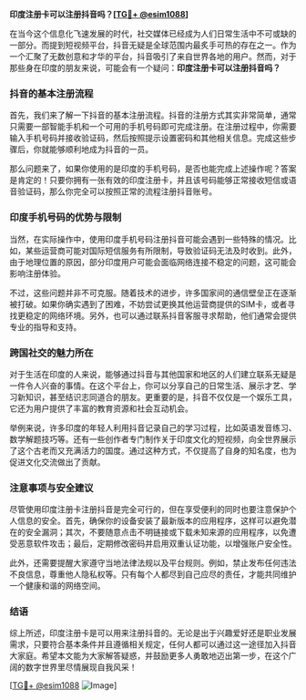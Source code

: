 **印度注册卡可以注册抖音吗？[[TG💪+ @esim1088](https://t.me/s/esim1088)]**

在当今这个信息化飞速发展的时代，社交媒体已经成为人们日常生活中不可或缺的一部分。而提到短视频平台，抖音无疑是全球范围内最炙手可热的存在之一。作为一个汇聚了无数创意和才华的平台，抖音吸引了来自世界各地的用户。然而，对于那些身在印度的朋友来说，可能会有一个疑问：**印度注册卡可以注册抖音吗？**

### 抖音的基本注册流程

首先，我们来了解一下抖音的基本注册流程。抖音的注册方式其实非常简单，通常只需要一部智能手机和一个可用的手机号码即可完成注册。在注册过程中，你需要输入手机号码并接收验证码，然后按照提示设置密码和其他相关信息。完成这些步骤后，你就能够顺利地成为抖音的一员。

那么问题来了，如果你使用的是印度的手机号码，是否也能完成上述操作呢？答案是肯定的！只要你拥有一张有效的印度注册卡，并且该号码能够正常接收短信或语音验证码，那么你完全可以按照正常的流程注册抖音账号。

### 印度手机号码的优势与限制

当然，在实际操作中，使用印度手机号码注册抖音可能会遇到一些特殊的情况。比如，某些运营商可能对国际短信服务有所限制，导致验证码无法及时收到。此外，由于地理位置的原因，部分印度用户可能会面临网络连接不稳定的问题，这可能会影响注册体验。

不过，这些问题并非不可克服。随着技术的进步，许多国家间的通信壁垒正在逐渐被打破。如果你确实遇到了困难，不妨尝试更换其他运营商提供的SIM卡，或者寻找更稳定的网络环境。另外，也可以通过联系抖音客服寻求帮助，他们通常会提供专业的指导和支持。

### 跨国社交的魅力所在

对于生活在印度的人来说，能够通过抖音与其他国家和地区的人们建立联系无疑是一件令人兴奋的事情。在这个平台上，你可以分享自己的日常生活、展示才艺、学习新知识，甚至结识志同道合的朋友。更重要的是，抖音不仅仅是一个娱乐工具，它还为用户提供了丰富的教育资源和社会互动机会。

举例来说，许多印度的年轻人利用抖音记录自己的学习过程，比如英语发音练习、数学解题技巧等。还有一些创作者专门制作关于印度文化的短视频，向全世界展示了这个古老而又充满活力的国度。通过这种方式，不仅提高了自身的知名度，也为促进文化交流做出了贡献。

### 注意事项与安全建议

尽管使用印度注册卡注册抖音是完全可行的，但在享受便利的同时也要注意保护个人信息的安全。首先，确保你的设备安装了最新版本的应用程序，这样可以避免潜在的安全漏洞；其次，不要随意点击不明链接或下载未知来源的应用程序，以免遭受恶意软件攻击；最后，定期修改密码并启用双重认证功能，以增强账户安全性。

此外，还需要提醒大家遵守当地法律法规以及平台规则。例如，禁止发布任何违法不良信息，尊重他人隐私权等。只有每个人都尽到自己应尽的责任，才能共同维护一个健康和谐的网络空间。

### 结语

综上所述，印度注册卡是可以用来注册抖音的。无论是出于兴趣爱好还是职业发展需求，只要符合基本条件并且遵循相关规定，任何人都可以通过这一途径加入抖音大家庭。希望本文能为大家解答疑惑，并鼓励更多人勇敢地迈出第一步，在这个广阔的数字世界里尽情展现自我风采！

[[TG💪+ @esim1088](https://t.me/s/esim1088) ![Image](https://i.postimg.cc/4NQfJmqS/Snipaste-2025-05-13-00-14-12.png)]